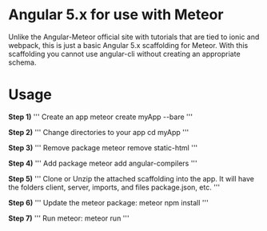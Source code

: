 # Angular 5.x for use with Meteor

Unlike the Angular-Meteor official site with tutorials that are tied to ionic and webpack, this is just a basic Angular 5.x scaffolding for Meteor.  With this scaffolding you cannot use angular-cli without creating an appropriate schema.

# Usage

**Step 1)**
'''
Create an app meteor create myApp --bare
'''

**Step 2)**
'''
Change directories to your app cd myApp
'''

**Step 3)**
'''
Remove package meteor remove static-html
'''

**Step 4)**
'''
Add package meteor add angular-compilers
'''

**Step 5)**
'''
Clone or Unzip the attached scaffolding into the app.  It will have the folders client, server, imports, and files package.json, etc.
'''

**Step 6)**
'''
Update the meteor package:  meteor npm install
'''

**Step 7)**
'''
Run meteor:  meteor run
'''